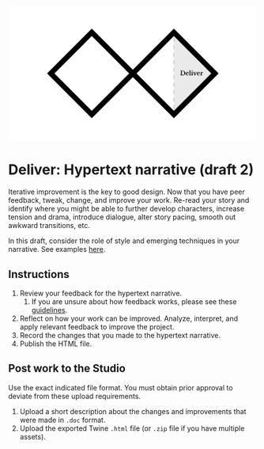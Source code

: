 ![Double Diamond Deliver Phase graphic](/assets/dd-process-deliver-1200px@2x.png)

# Deliver: Hypertext narrative (draft 2)

Iterative improvement is the key to good design. Now that you have peer feedback, tweak, change, and improve your work. Re-read your story and identify where you might be able to further develop characters, increase tension and drama, introduce dialogue, alter story pacing, smooth out awkward transitions, etc.

In this draft, consider the role of style and emerging techniques in your narrative. See examples [here](https://ipfs.io/ipfs/QmXoypizjW3WknFiJnKLwHCnL72vedxjQkDDP1mXWo6uco/wiki/List_of_narrative_techniques.html).

## Instructions

1. Review your feedback for the hypertext narrative.
   1. If you are unsure about how feedback works, please see these [guidelines](/toolkit/feedback-and-critique.md).
2. Reflect on how your work can be improved. Analyze, interpret, and apply relevant feedback to improve the project.
3. Record the changes that you made to the hypertext narrative.
4. Publish the HTML file.

## Post work to the Studio

Use the exact indicated file format. You must obtain prior approval to deviate from these upload requirements.

1. Upload a short description about the changes and improvements that were made in `.doc` format.
2. Upload the exported Twine `.html` file \(or `.zip` file if you have multiple assets\).



